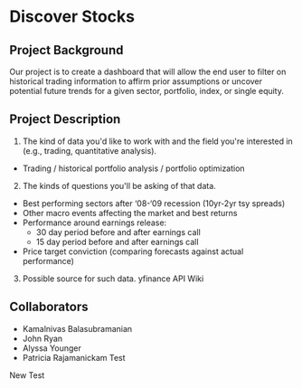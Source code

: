 # Discover Stocks

## Project Background

Our project is to create a dashboard that will allow the end user to filter on historical trading information to affirm prior assumptions or uncover potential future trends for a given sector, portfolio, index, or single equity.

## Project Description

1)  The kind of data you'd like to work with and the field you're interested in (e.g., trading, quantitative analysis).
 *  Trading / historical portfolio analysis / portfolio optimization
2)  The kinds of questions you'll be asking of that data.
*   Best performing sectors after ‘08-‘09 recession (10yr-2yr tsy spreads)
*   Other macro events affecting the market and best returns
*   Performance around earnings release:
    -   30 day period before and after earnings call
    -   15 day period before and after earnings call
*   Price target conviction (comparing forecasts against actual performance)
3)  Possible source for such data.
    yfinance API
    Wiki

## Collaborators
* Kamalnivas Balasubramanian
* John Ryan
* Alyssa Younger
* Patricia Rajamanickam
Test

 New Test
